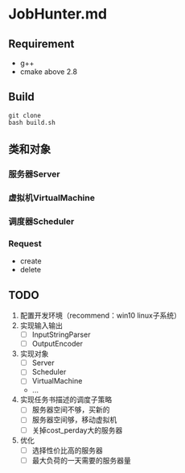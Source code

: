# JobHunter.md
## Requirement
* g++
* cmake above 2.8 
## Build
    git clone 
    bash build.sh
## 类和对象
### 服务器Server
### 虚拟机VirtualMachine
### 调度器Scheduler
### Request
* create
* delete

## TODO
1. 配置开发环境（recommend：win10 linux子系统）
2. 实现输入输出
    - [ ] InputStringParser
    - [ ] OutputEncoder
2. 实现对象
    - [ ] Server
    - [ ] Scheduler
    - [ ] VirtualMachine
    - ...
3. 实现任务书描述的调度子策略
    - [ ] 服务器空间不够，买新的
    - [ ] 服务器空间够，移动虚拟机
    - [ ] 关掉cost_perday大的服务器
4. 优化
    - [ ] 选择性价比高的服务器
    - [ ] 最大负荷的一天需要的服务器量
